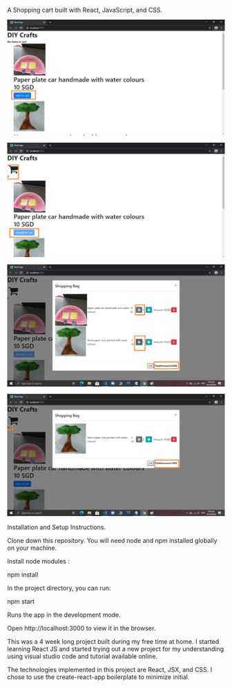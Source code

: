 A  Shopping cart built with React, JavaScript, and CSS.

![alt text](screenshot/screenshot1.png "click Add To Cart button to add items to cart")

![alt text](screenshot/screenshot2.png "the cart updates and clicking it will open a modal ")

![alt text](screenshot/screenshot3.png "the quantity of the items can be incremented /decremented and the total amount is updated")

![alt text](screenshot/screenshot4.jpg "to remove items from the cart the delete button is clicked which removes item form the cart and updated the cart value and the amount")



Installation and Setup Instructions.

Clone down this repository. You will need node and npm installed globally on your machine.

Install node modules :

npm install

In the project directory, you can run:

npm start

Runs the app in the development mode.

Open http://localhost:3000 to view it in the browser.


This was a 4 week long project built during my free time at home. I started learning React JS and started trying out a new project for my understanding using visual studio code and tutorial available online.

The technologies implemented in this project are React, JSX, and CSS. I chose to use the create-react-app boilerplate to minimize initial. 


